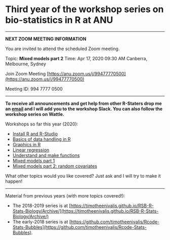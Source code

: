 # Third year of the workshop series on bio-statistics in R at ANU

___

**NEXT ZOOM MEETING INFORMATION**

You are invited to attend the scheduled Zoom meeting.

Topic: **Mixed models part 2**
Time: Apr 17, 2020 09:30 AM Canberra, Melbourne, Sydney


Join Zoom Meeting
[https://anu.zoom.us/j/99477770500](https://anu.zoom.us/j/99477770500)

Meeting ID: 994 7777 0500

___


**To receive all announcements and get help from other R-Staters drop me an [email](mailto:timotheebonnetc@gmail.com) and I will add you to the workshop Slack. You can also follow the workshop series on Wattle.**

Workshops so far this year (2020):
* [Install R and R-Studio](00.Install)
* [Basics of data handling in R](01.HandlingData)
* [Graphics in R](02.Graphics)
* [Linear regression](03.LinearModels)
* [Understand and make functions](04.Functions)
* [Mixed models part 1](05.MixedModels)
* [Mixed models part 2: random covariates](06.MixedModels2)


What other topics would you like covered? Just ask and I will try to make it happen!

___

Material from previous years (with more topics covered!):
* The 2018-2019 series is at [https://timotheenivalis.github.io/RSB-R-Stats-Biology/Archive/](https://timotheenivalis.github.io/RSB-R-Stats-Biology/Archive/)
* The early-2018 series is at [https://github.com/timotheenivalis/Rcode-Stats-Bubbles](https://github.com/timotheenivalis/Rcode-Stats-Bubbles).

